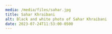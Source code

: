 ```yaml
---
media: /media/files/sahar.jpg
title: Sahar Khraibani
alt: Black and white photo of Sahar Khraibani
date: 2023-07-24T11:53:00-0500
---
```

